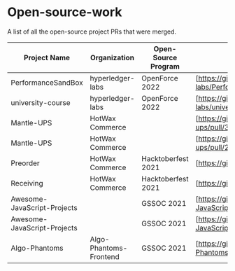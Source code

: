 # Open-source-work
A list of all the open-source project PRs that were merged.

| Project Name |  Organization | Open-Source Program | Link of PR |
| --- | --- | --- | --- |
|PerformanceSandBox| hyperledger-labs | OpenForce 2022 | [https://github.com/hyperledger-labs/PerformanceSandBox/pull/38] |
|university-course| hyperledger-labs | OpenForce 2022 | [https://github.com/hyperledger-labs/university-course/pull/74] |
|Mantle-UPS| HotWax Commerce |  | [https://github.com/hotwax/mantle-ups/pull/3] |
|Mantle-UPS| HotWax Commerce |  | [https://github.com/hotwax/mantle-ups/pull/2] |
|Preorder| HotWax Commerce | Hacktoberfest 2021 | [https://github.com/hotwax/preorder/pull/9] |
|Receiving| HotWax Commerce | Hacktoberfest 2021 | [https://github.com/hotwax/receiving/pull/6] |
|Awesome-JavaScript-Projects|  | GSSOC 2021 | [https://github.com/Vishal-raj-1/Awesome-JavaScript-Projects/pull/1729] |
|Awesome-JavaScript-Projects|  | GSSOC 2021 | [https://github.com/Vishal-raj-1/Awesome-JavaScript-Projects/pull/1319] |
|Algo-Phantoms| Algo-Phantoms-Frontend| GSSOC 2021 | [https://github.com/Algo-Phantoms/Algo-Phantoms-Frontend/pull/59] |




